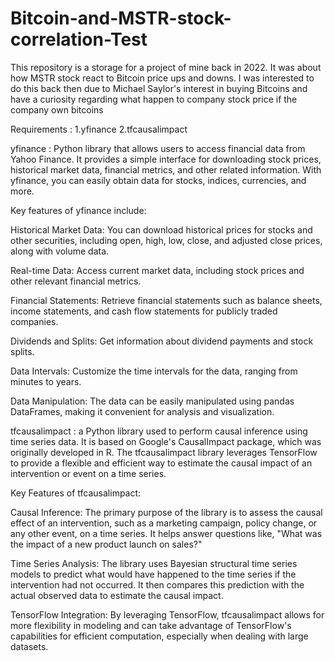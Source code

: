 # Bitcoin-and-MSTR-stock-correlation-Test
This repository is a storage for a project of mine back in 2022. It was about how MSTR stock react to Bitcoin price ups and downs. I was interested to do this back then due to Michael Saylor's interest in buying Bitcoins and have a curiosity regarding what happen to company stock price if the company own bitcoins

Requirements :
1.yfinance
2.tfcausalimpact

yfinance : Python library that allows users to access financial data from Yahoo Finance. It provides a simple interface for downloading stock prices, historical market data, financial metrics, and other related information. With yfinance, you can easily obtain data for stocks, indices, currencies, and more.

Key features of yfinance include:

Historical Market Data: You can download historical prices for stocks and other securities, including open, high, low, close, and adjusted close prices, along with volume data.

Real-time Data: Access current market data, including stock prices and other relevant financial metrics.

Financial Statements: Retrieve financial statements such as balance sheets, income statements, and cash flow statements for publicly traded companies.

Dividends and Splits: Get information about dividend payments and stock splits.

Data Intervals: Customize the time intervals for the data, ranging from minutes to years.

Data Manipulation: The data can be easily manipulated using pandas DataFrames, making it convenient for analysis and visualization.


tfcausalimpact : a Python library used to perform causal inference using time series data. It is based on Google's CausalImpact package, which was originally developed in R. The tfcausalimpact library leverages TensorFlow to provide a flexible and efficient way to estimate the causal impact of an intervention or event on a time series.

Key Features of tfcausalimpact:

Causal Inference: The primary purpose of the library is to assess the causal effect of an intervention, such as a marketing campaign, policy change, or any other event, on a time series. It helps answer questions like, "What was the impact of a new product launch on sales?"

Time Series Analysis: The library uses Bayesian structural time series models to predict what would have happened to the time series if the intervention had not occurred. It then compares this prediction with the actual observed data to estimate the causal impact.

TensorFlow Integration: By leveraging TensorFlow, tfcausalimpact allows for more flexibility in modeling and can take advantage of TensorFlow's capabilities for efficient computation, especially when dealing with large datasets.


